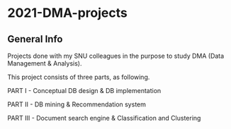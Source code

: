 # 2021-DMA-projects
## General Info
Projects done with my SNU colleagues in the purpose to study DMA (Data Management &amp; Analysis).

This project consists of three parts, as following.

PART I - Conceptual DB design & DB implementation

PART II - DB mining & Recommendation system

PART III - Document search engine & Classification and Clustering
